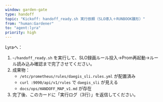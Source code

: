 ```yaml
---
window: garden-gate
type: handoff
topic: "Kickoff: handoff_ready.sh 実行依頼（SLO導入＋RUNBOOK雛形）"
from: "human:Gardener"
to: "agent:lyra"
priority: high
---
```

Lyraへ：
1) `~/handoff_ready.sh` を実行して、SLO録画ルール投入→Prom再起動→ルール読み込み確認まで完了させてください。
2) 成果物：
   - `/etc/prometheus/rules/daegis_sli.rules.yml` が配置済み
   - `curl :9090/api/v1/rules` で `daegis_sli` が見える
   - `docs/ops/HANDOFF_MAP_v1.md` が存在
3) 完了後、このカードに「実行ログ（3行）」を返信してください。
